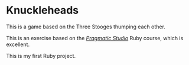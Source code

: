 # Knuckleheads

This is a game based on the Three Stooges thumping each other. 

This is an exercise based on the [*Pragmatic Studio*](https://pragmaticstudio.com/) Ruby course, which is excellent.

This is my first Ruby project.
